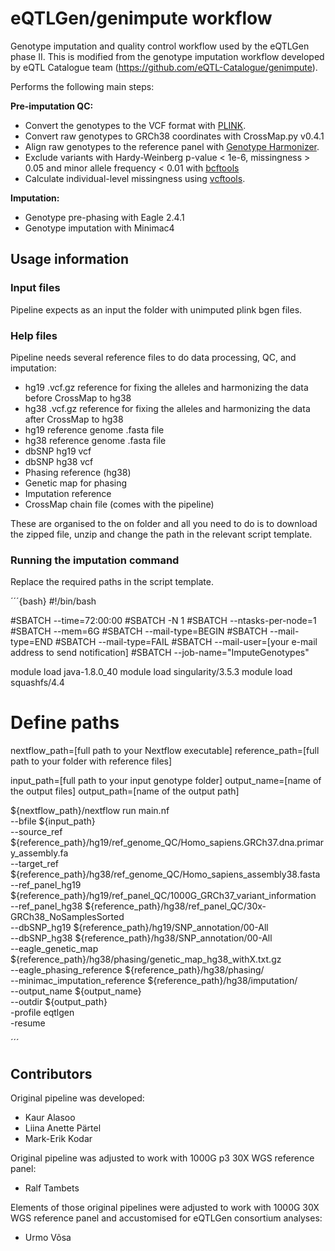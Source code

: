 # eQTLGen/genimpute workflow
Genotype imputation and quality control workflow used by the eQTLGen phase II. This is modified from the genotype imputation workflow developed by eQTL Catalogue team (https://github.com/eQTL-Catalogue/genimpute).


Performs the following main steps:

**Pre-imputation QC:**
- Convert the genotypes to the VCF format with [PLINK](https://www.cog-genomics.org/plink/1.9/).
- Convert raw genotypes to GRCh38 coordinates with CrossMap.py v0.4.1
- Align raw genotypes to the reference panel with [Genotype Harmonizer](https://github.com/molgenis/systemsgenetics/wiki/Genotype-Harmonizer).
- Exclude variants with Hardy-Weinberg p-value < 1e-6, missingness > 0.05 and minor allele frequency < 0.01 with [bcftools](https://samtools.github.io/bcftools/)
- Calculate individual-level missingness using [vcftools](https://vcftools.github.io/perl_module.html).

**Imputation:**
- Genotype pre-phasing with Eagle 2.4.1 
- Genotype imputation with Minimac4

## Usage information

### Input files

Pipeline expects as an input the folder with unimputed plink bgen files.

### Help files

Pipeline needs several reference files to do data processing, QC, and imputation:

- hg19 .vcf.gz reference for fixing the alleles and harmonizing the data before CrossMap to hg38
- hg38 .vcf.gz reference for fixing the alleles and harmonizing the data after CrossMap to hg38
- hg19 reference genome .fasta file
- hg38 reference genome .fasta file
- dbSNP hg19 vcf
- dbSNP hg38 vcf
- Phasing reference (hg38)
- Genetic map for phasing
- Imputation reference
- CrossMap chain file (comes with the pipeline)

These are organised to the on folder and all you need to do is to download the zipped file, unzip and change the path in the relevant script template.

### Running the imputation command

Replace the required paths in the script template.

´´´{bash}
#!/bin/bash

#SBATCH --time=72:00:00
#SBATCH -N 1
#SBATCH --ntasks-per-node=1
#SBATCH --mem=6G
#SBATCH --mail-type=BEGIN
#SBATCH --mail-type=END
#SBATCH --mail-type=FAIL
#SBATCH --mail-user=[your e-mail address to send notification]
#SBATCH --job-name="ImputeGenotypes"

module load java-1.8.0_40
module load singularity/3.5.3
module load squashfs/4.4

# Define paths
nextflow_path=[full path to your Nextflow executable]
reference_path=[full path to your folder with reference files]

input_path=[full path to your input genotype folder]
output_name=[name of the output files]
output_path=[name of the output path]

${nextflow_path}/nextflow run main.nf \
--bfile ${input_path} \
--source_ref ${reference_path}/hg19/ref_genome_QC/Homo_sapiens.GRCh37.dna.primary_assembly.fa \
--target_ref ${reference_path}/hg38/ref_genome_QC/Homo_sapiens_assembly38.fasta \
--ref_panel_hg19 ${reference_path}/hg19/ref_panel_QC/1000G_GRCh37_variant_information \
--ref_panel_hg38 ${reference_path}/hg38/ref_panel_QC/30x-GRCh38_NoSamplesSorted \
--dbSNP_hg19 ${reference_path}/hg19/SNP_annotation/00-All \
--dbSNP_hg38 ${reference_path}/hg38/SNP_annotation/00-All \
--eagle_genetic_map ${reference_path}/hg38/phasing/genetic_map_hg38_withX.txt.gz \
--eagle_phasing_reference ${reference_path}/hg38/phasing/ \
--minimac_imputation_reference ${reference_path}/hg38/imputation/ \
--output_name ${output_name} \
--outdir ${output_path}  \
-profile eqtlgen \
-resume

´´´

## Contributors

Original pipeline was developed:

* Kaur Alasoo
* Liina Anette Pärtel
* Mark-Erik Kodar

Original pipeline was adjusted to work with 1000G p3 30X WGS reference panel:

* Ralf Tambets

Elements of those original pipelines were adjusted to work with 1000G 30X WGS reference panel and accustomised for eQTLGen consortium analyses:

* Urmo Võsa
